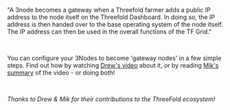 <!-- *"This article was originally published by Victoria Obeegadoo a former member of ThreeFold Foundation."* -->

"A 3node becomes a gateway when a Threefold farmer adds a public IP address to the node itself on the Threefold Dashboard. In doing so, the IP address is then handed over to the base operating system of the node itself. The IP address can then be used in the overall functions of the TF Grid."

<br/>

You can configure your 3Nodes to become 'gateway nodes' in a few simple steps. Find out how by watching [Drew's video](https://www.youtube.com/watch?v=axvKipK7MQM&feature=youtu.be) about it, or by reading [Mik's summary](https://forum.threefold.io/t/what-is-a-3node-gateway-how-can-i-configure-a-3node-as-a-gateway-node/3766) of the video - or doing both!

<br/>

_Thanks to Drew & Mik for their contributions to the ThreeFold ecosystem!_